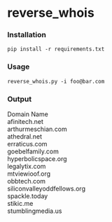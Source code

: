 # reverse_whois

### Installation
`pip install -r requirements.txt`

### Usage 
`reverse_whois.py -i foo@bar.com`

### Output
Domain Name  
afinitech.net  
arthurmeschian.com  
athedral.net  
erraticus.com  
goebelfamily.com  
hyperbolicspace.org  
legalytix.com  
mtviewioof.org  
obbtech.com  
siliconvalleyoddfellows.org  
spackle.today  
stikic.me  
stumblingmedia.us  

